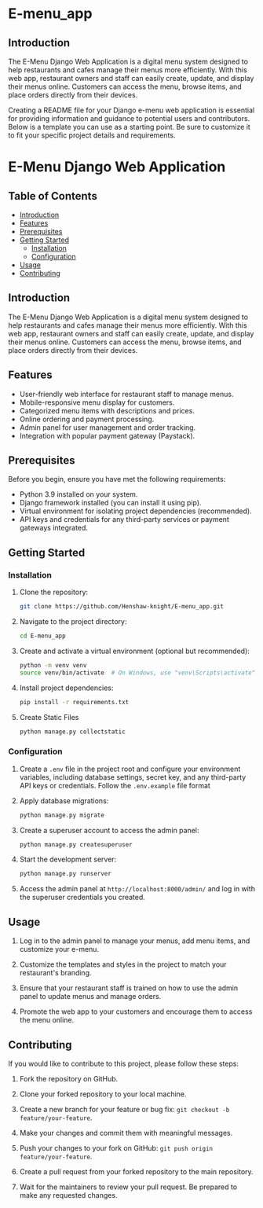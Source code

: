 # E-menu_app

## Introduction
The E-Menu Django Web Application is a digital menu system designed to help restaurants and cafes manage their menus more efficiently. With this web app, restaurant owners and staff can easily create, update, and display their menus online. Customers can access the menu, browse items, and place orders directly from their devices.

Creating a README file for your Django e-menu web application is essential for providing information and guidance to potential users and contributors. Below is a template you can use as a starting point. Be sure to customize it to fit your specific project details and requirements.

# E-Menu Django Web Application

## Table of Contents
- [Introduction](#introduction)
- [Features](#features)
- [Prerequisites](#prerequisites)
- [Getting Started](#getting-started)
  - [Installation](#installation)
  - [Configuration](#configuration)
- [Usage](#usage)
- [Contributing](#contributing)

## Introduction

The E-Menu Django Web Application is a digital menu system designed to help restaurants and cafes manage their menus more efficiently. With this web app, restaurant owners and staff can easily create, update, and display their menus online. Customers can access the menu, browse items, and place orders directly from their devices.

## Features

- User-friendly web interface for restaurant staff to manage menus.
- Mobile-responsive menu display for customers.
- Categorized menu items with descriptions and prices.
- Online ordering and payment processing.
- Admin panel for user management and order tracking.
- Integration with popular payment gateway (Paystack).

## Prerequisites

Before you begin, ensure you have met the following requirements:

- Python 3.9 installed on your system.
- Django framework installed (you can install it using pip).
- Virtual environment for isolating project dependencies (recommended).
- API keys and credentials for any third-party services or payment gateways integrated.

## Getting Started

### Installation

1. Clone the repository:
   ```bash
   git clone https://github.com/Henshaw-knight/E-menu_app.git
   ```

2. Navigate to the project directory:
   ```bash
   cd E-menu_app
   ```

3. Create and activate a virtual environment (optional but recommended):
   ```bash
   python -m venv venv
   source venv/bin/activate  # On Windows, use "venv\Scripts\activate"
   ```

4. Install project dependencies:
   ```bash
   pip install -r requirements.txt
   ```

5. Create Static Files
    ```bash
    python manage.py collectstatic
    ```

### Configuration

1. Create a `.env` file in the project root and configure your environment variables, including database settings, secret key, and any third-party API keys or credentials. Follow the `.env.example` file format

2. Apply database migrations:
   ```bash
   python manage.py migrate
   ```

3. Create a superuser account to access the admin panel:
   ```bash
   python manage.py createsuperuser
   ```

4. Start the development server:
   ```bash
   python manage.py runserver
   ```

5. Access the admin panel at `http://localhost:8000/admin/` and log in with the superuser credentials you created.

## Usage

1. Log in to the admin panel to manage your menus, add menu items, and customize your e-menu.

2. Customize the templates and styles in the project to match your restaurant's branding.

3. Ensure that your restaurant staff is trained on how to use the admin panel to update menus and manage orders.

4. Promote the web app to your customers and encourage them to access the menu online.

## Contributing

If you would like to contribute to this project, please follow these steps:

1. Fork the repository on GitHub.

2. Clone your forked repository to your local machine.

3. Create a new branch for your feature or bug fix: `git checkout -b feature/your-feature`.

4. Make your changes and commit them with meaningful messages.

5. Push your changes to your fork on GitHub: `git push origin feature/your-feature`.

6. Create a pull request from your forked repository to the main repository.

7. Wait for the maintainers to review your pull request. Be prepared to make any requested changes.
